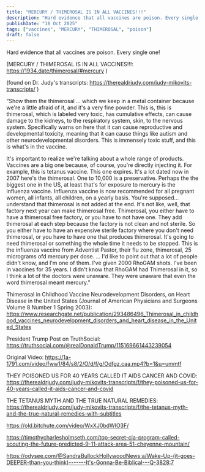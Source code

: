 ```yaml
---
title: "MERCURY / THIMEROSAL IS IN ALL VACCINES!!!"
description: "Hard evidence that all vaccines are poison. Every single one!"
publishDate: "18 Oct 2025"
tags: ["vaccines", "MERCURY", "THIMEROSAL", "poison"]
draft: false
---
```


Hard evidence that all vaccines are poison. Every single one!

(MERCURY / THIMEROSAL IS IN ALL VACCINES!!!: https://1934.date/thimerosal/#mercury )

(found on Dr. Judy's transcripts: https://therealdrjudy.com/judy-mikovits-transcripts/ )

“Show them the thimerosal ... which we keep in a metal container because we're a little afraid of it, and it's a very fine powder. This is, this is thimerosal, which is labeled very toxic, has cumulative effects, can cause damage to the kidneys, to the respiratory system, skin, to the nervous system. Specifically warns on here that it can cause reproductive and developmental toxicity, meaning that it can cause things like autism and other neurodevelopmental disorders. This is immensely toxic stuff, and this is what's in the vaccine.

It's important to realize we're talking about a whole range of products. Vaccines are a big one because, of course, you're directly injecting it. For example, this is tetanus vaccine. This one expires. It's a lot dated now in 2007 here's the thimerosal. One to 10,000 is a preservative. Perhaps the the biggest one in the US, at least that's for exposure to mercury is the influenza vaccine. Influenza vaccine is now recommended for all pregnant women, all infants, all children, on a yearly basis. You're supposed... understand that thimerosal is not added at the end. It's not like, well, that factory next year can make thimerosal free. Thimerosal, you either have to have a thimerosal free factory, or you have to not have one. They add thimerosal at each step because the factory is not clean and not sterile. So you either have to have an expensive sterile factory where you don't need thimerosal, or you have to have one that produces thimerosal. It's going to need thimerosal or something the whole time it needs to be stopped. This is the influenza vaccine from Adventist Pastor, their flu zone, thimerosal, 25 micrograms ofd mercury per dose. ... I'd like to point out that a lot of people didn't know, and I'm one of them. I've given 2000 RhoGAM shots. I've been in vaccines for 35 years. I didn't know that RhoGAM had Thimerosal in it, so I think a lot of the doctors were unaware. They were unaware that even the word thimerosal meant mercury.”

Thimerosal in Childhood Vaccine Neurodevelopment Disorders, on Heart Disease in the United States (Journal of American Physicians and Surgeons Volume 8 Number 1 Spring 2003): https://www.researchgate.net/publication/293486496_Thimerosal_in_childhood_vaccines_neurodevelopment_disorders_and_heart_disease_in_the_United_States

President Trump Post on TruthSocial: https://truthsocial.com/@realDonaldTrump/115169661443239054

Original Video: https://1a-1791.com/video/fww1/84/s8/2/O/d/f/g/Odfgz.caa.mp4?b=1&u=ummtf

THEY POISONED US FOR 40 YEARS CALLED IT AIDS CANCER AND COVID: https://therealdrjudy.com/judy-mikovits-transcripts/f/they-poisoned-us-for-40-years-called-it-aids-cancer-and-covid

THE TETANUS MYTH AND THE TRUE NATURAL REMEDIES: https://therealdrjudy.com/judy-mikovits-transcripts/f/the-tetanus-myth-and-the-true-natural-remedies-with-subtitles








https://old.bitchute.com/video/WxXJ0bdWIO3F/


https://timothycharlesholmseth.com/top-secret-cia-program-called-scouting-the-future-predicted-9-11-attack-area-51-cheyenne-mountain/





https://odysee.com/@SandraBullockHollywoodNews:a/Wake-Up-(it-goes-DEEPER-than-you-think)-------It's-Gonna-Be-Biblical---Q-3828:7

